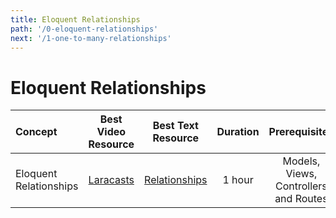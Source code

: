 ```yaml
---
title: Eloquent Relationships
path: '/0-eloquent-relationships'
next: '/1-one-to-many-relationships'
---
```

# Eloquent Relationships

Concept | Best Video Resource | Best Text Resource | Duration | Prerequisites
:-- | :--: | :--: | :--: | :--:
Eloquent Relationships | [Laracasts](https://laracasts.com/series/laravel-from-scratch-2017/episodes/15) | [Relationships](https://laravel.com/docs/5.4/eloquent-relationships) | 1 hour | Models, Views, Controllers and Routes
